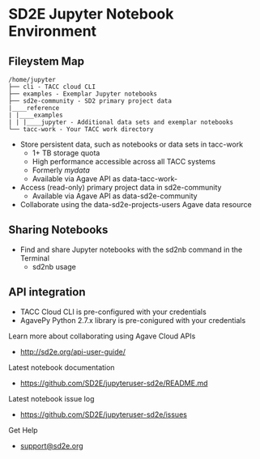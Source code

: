 # SD2E Jupyter Notebook Environment

## Fileystem Map

```
/home/jupyter
├── cli - TACC cloud CLI
├── examples - Exemplar Jupyter notebooks
├── sd2e-community - SD2 primary project data
|____reference
| |____examples
| | |____jupyter - Additional data sets and exemplar notebooks
└── tacc-work - Your TACC work directory
```

* Store persistent data, such as notebooks or data sets in tacc-work
    * 1+ TB storage quota
    * High performance accessible across all TACC systems
    * Formerly _mydata_
    * Available via Agave API as data-tacc-work-<username>
* Access (read-only) primary project data in sd2e-community
    * Available via Agave API as data-sd2e-community
* Collaborate using the data-sd2e-projects-users Agave data resource

## Sharing Notebooks

* Find and share Jupyter notebooks with the sd2nb command in the Terminal
    * sd2nb usage

## API integration

* TACC Cloud CLI is pre-configured with your credentials
* AgavePy Python 2.7.x library is pre-conigured with your credentials

Learn more about collaborating using Agave Cloud APIs
- http://sd2e.org/api-user-guide/

Latest notebook documentation
- https://github.com/SD2E/jupyteruser-sd2e/README.md

Latest notebook issue log
- https://github.com/SD2E/jupyteruser-sd2e/issues

Get Help
- support@sd2e.org
